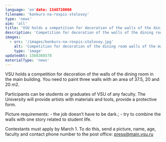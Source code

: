 ```yaml
---
language: 'en'date: 1548720000
filename: 'konkurs-na-rospis-stolovoy'
type: 'news'
aim: 'all'
title: 'VSU holds a competition for decoration of the walls of the dining room in the main building'
description: 'Competition for decoration of the walls of the dining room of the main building'
images:
  - src: '/images/konkurs-na-rospis-stolovoy.jpg'
    alt: 'Competition for decoration of the dining room walls of the main building'
    type: 'image'
updatedAt: 1568360578
materialType: 'news'
---
```

VSU holds a competition for decoration of the walls of the dining room in the main building. You need to paint three walls with an area of 37.5, 20 and 20 m2.

Participants can be students or graduates of VSU of any faculty. The University will provide artists with materials and tools, provide a protective form.

Picture requirements: - the job doesn’t have to be dark.; - try to combine the walls with one story related to student life.

Contestants must apply by March 1. To do this, send a picture, name, age, faculty and contact phone number to the post office: press@main.vsu.ru
